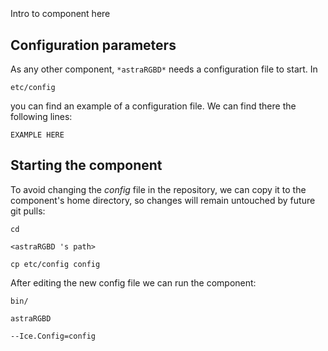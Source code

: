 ```
```
#
``` astraRGBD
```
Intro to component here


## Configuration parameters
As any other component,
``` *astraRGBD* ```
needs a configuration file to start. In

    etc/config

you can find an example of a configuration file. We can find there the following lines:

    EXAMPLE HERE


## Starting the component
To avoid changing the *config* file in the repository, we can copy it to the component's home directory, so changes will remain untouched by future git pulls:

    cd

``` <astraRGBD 's path> ```

    cp etc/config config

After editing the new config file we can run the component:

    bin/

```astraRGBD ```

    --Ice.Config=config
